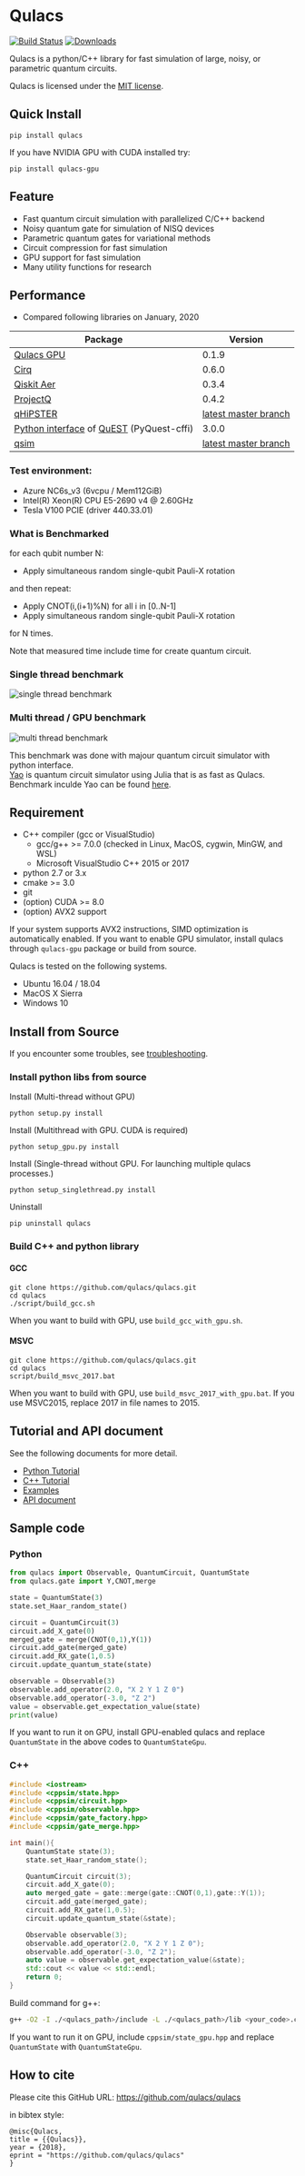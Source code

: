  
# Qulacs
[![Build Status](https://travis-ci.org/qulacs/qulacs.svg?branch=master)](https://travis-ci.org/qulacs/qulacs)
[![Downloads](https://pepy.tech/badge/qulacs)](https://pepy.tech/project/qulacs)

Qulacs is a python/C++ library for fast simulation of large, noisy, or parametric quantum circuits.

Qulacs is licensed under the [MIT license](https://github.com/qulacs/qulacs/blob/master/LICENSE).

## Quick Install

```
pip install qulacs
```

If you have NVIDIA GPU with CUDA installed try:
```
pip install qulacs-gpu
```

## Feature
- Fast quantum circuit simulation with parallelized C/C++ backend
- Noisy quantum gate for simulation of NISQ devices
- Parametric quantum gates for variational methods
- Circuit compression for fast simulation
- GPU support for fast simulation
- Many utility functions for research

## Performance
- Compared following libraries on January, 2020

|       Package        | Version |
| -------------------- | ------- |
| [Qulacs GPU](https://github.com/qulacs/qulacs)     | 0.1.9   |
| [Cirq](https://github.com/quantumlib/Cirq)         | 0.6.0   |
| [Qiskit Aer](https://github.com/Qiskit/qiskit-aer) | 0.3.4   |
| [ProjectQ](https://github.com/ProjectQ-Framework/ProjectQ) | 0.4.2   |
| [qHiPSTER](https://github.com/intel/Intel-QS) | [latest master branch](https://github.com/intel/Intel-QS/tree/94e47c04b33ad51c4cb07feade48612d8690e425)   |
| [Python interface](https://github.com/HQSquantumsimulations/PyQuEST-cffi) of [QuEST](https://github.com/QuEST-Kit/QuEST) (PyQuest-cffi) | 3.0.0   |
| [qsim](https://github.com/quantumlib/qsim) | [latest master branch](https://github.com/quantumlib/qsim/tree/24a9af400c3d9e4aac011cb8e5dc6b9e1ac4233b)   |

### Test environment:
- Azure NC6s_v3 (6vcpu / Mem112GiB)
- Intel(R) Xeon(R) CPU E5-2690 v4 @ 2.60GHz
- Tesla V100 PCIE (driver 440.33.01)

### What is Benchmarked
   for each qubit number N:
   - Apply simultaneous random single-qubit Pauli-X rotation  
   
   and then repeat:
   - Apply CNOT(i,(i+1)%N) for all i in [0..N-1]
   - Apply simultaneous random single-qubit Pauli-X rotation  
   
   for N times.
   
   Note that measured time include time for create quantum circuit.

### Single thread benchmark


![single thread benchmark](https://storage.googleapis.com/qunasys/singlethread_plot.png)

### Multi thread / GPU benchmark



![multi thread benchmark](https://storage.googleapis.com/qunasys/multithread_plot.png)


This benchmark was done with majour quantum circuit simulator with python interface.  
[Yao](https://github.com/QuantumBFS/Yao.jl) is quantum circuit simulator using Julia that is as fast as Qulacs.  
Benchmark inculde Yao can be found [here](https://github.com/Roger-luo/quantum-benchmarks/blob/master/RESULTS.md).  


## Requirement

- C++ compiler (gcc or VisualStudio)
    - gcc/g++ >= 7.0.0 (checked in Linux, MacOS, cygwin, MinGW, and WSL)
    - Microsoft VisualStudio C++ 2015 or 2017
- python 2.7 or 3.x
- cmake >= 3.0
- git
- (option) CUDA >= 8.0
- (option) AVX2 support

If your system supports AVX2 instructions, SIMD optimization is automatically enabled. If you want to enable GPU simulator, install qulacs through <code>qulacs-gpu</code> package or build from source.

Qulacs is tested on the following systems.

- Ubuntu 16.04 / 18.04
- MacOS X Sierra
- Windows 10


## Install from Source
If you encounter some troubles, see [troubleshooting](http://qulacs.org/md_4__trouble_shooting.html).


### Install python libs from source

Install (Multi-thread without GPU)
```
python setup.py install
```

Install (Multithread with GPU. CUDA is required)
```
python setup_gpu.py install
```

Install (Single-thread without GPU. For launching multiple qulacs processes.)
```
python setup_singlethread.py install
```

Uninstall
```
pip uninstall qulacs
```

### Build C++ and python library

#### GCC
```
git clone https://github.com/qulacs/qulacs.git
cd qulacs
./script/build_gcc.sh
```

When you want to build with GPU, use <code>build_gcc_with_gpu.sh</code>.

#### MSVC
```
git clone https://github.com/qulacs/qulacs.git
cd qulacs
script/build_msvc_2017.bat
```

When you want to build with GPU, use <code>build_msvc_2017_with_gpu.bat</code>. If you use MSVC2015, replace 2017 in file names to 2015.

## Tutorial and API document

See the following documents for more detail.

- [Python Tutorial](http://qulacs.org/md_3__tutorial_python.html)
- [C++ Tutorial](http://qulacs.org/md_2__tutorial__c_p_p.html)  
- [Examples](https://github.com/qulacs/quantum-circuits)  
- [API document](http://qulacs.org/annotated.html)   

## Sample code
### Python
```python
from qulacs import Observable, QuantumCircuit, QuantumState
from qulacs.gate import Y,CNOT,merge

state = QuantumState(3)
state.set_Haar_random_state()

circuit = QuantumCircuit(3)
circuit.add_X_gate(0)
merged_gate = merge(CNOT(0,1),Y(1))
circuit.add_gate(merged_gate)
circuit.add_RX_gate(1,0.5)
circuit.update_quantum_state(state)

observable = Observable(3)
observable.add_operator(2.0, "X 2 Y 1 Z 0")
observable.add_operator(-3.0, "Z 2")
value = observable.get_expectation_value(state)
print(value)
```

If you want to run it on GPU, install GPU-enabled qulacs and replace <code>QuantumState</code> in the above codes to <code>QuantumStateGpu</code>.

### C++

```cpp
#include <iostream>
#include <cppsim/state.hpp>
#include <cppsim/circuit.hpp>
#include <cppsim/observable.hpp>
#include <cppsim/gate_factory.hpp>
#include <cppsim/gate_merge.hpp>

int main(){
    QuantumState state(3);
    state.set_Haar_random_state();

    QuantumCircuit circuit(3);
    circuit.add_X_gate(0);
    auto merged_gate = gate::merge(gate::CNOT(0,1),gate::Y(1));
    circuit.add_gate(merged_gate);
    circuit.add_RX_gate(1,0.5);
    circuit.update_quantum_state(&state);

    Observable observable(3);
    observable.add_operator(2.0, "X 2 Y 1 Z 0");
    observable.add_operator(-3.0, "Z 2");
    auto value = observable.get_expectation_value(&state);
    std::cout << value << std::endl;
    return 0;
}
```

Build command for g++:
```sh
g++ -O2 -I ./<qulacs_path>/include -L ./<qulacs_path>/lib <your_code>.cpp -fopenmp -lcppsim_static.so
```

If you want to run it on GPU, include <code>cppsim/state_gpu.hpp</code> and replace <code>QuantumState</code> with <code>QuantumStateGpu</code>.

## How to cite
Please cite this GitHub URL: https://github.com/qulacs/qulacs

in bibtex style: 
```
@misc{Qulacs,
title = {{Qulacs}},
year = {2018},
eprint = "https://github.com/qulacs/qulacs"
}
```
